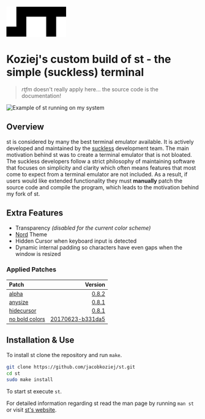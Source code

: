 [![st logo](st.png)](https://st.suckless.org/)
# Koziej's custom build of st - the simple (suckless) terminal
> *rtfm* doesn't really apply here... the source code is the documentation!

![Example of st running on my system](sample.png)

## Overview
st is considered by many the best terminal emulator available.
It is actively developed and maintained by the [suckless](suckless.org) development team.
The main motivation behind st was to create a terminal emulator that is not bloated.
The suckless developers follow a strict philosophy of maintaining software that focuses on simplicity and clarity which often means features that most come to expect from a terminal emulator are not included.
As a result, if users would like extended functionality they must **manually** patch the source code and compile the program, which leads to the motivation behind my fork of st.

## Extra Features
* Transparency *(disabled for the current color scheme)*
* [Nord](https://www.nordtheme.com/) Theme
* Hidden Cursor when keyboard input is detected
* Dynamic internal padding so characters have even gaps when the window is resized

### Applied Patches
| Patch | Version |
| :-- | --: |
| [alpha](https://st.suckless.org/patches/alpha/) | [0.8.2](https://st.suckless.org/patches/alpha/st-alpha-0.8.2.diff) | 
| [anysize](https://st.suckless.org/patches/anysize/) | [0.8.1](https://st.suckless.org/patches/anysize/st-anysize-0.8.1.diff) |
| [hidecursor](https://st.suckless.org/patches/hidecursor/) | [0.8.1](https://st.suckless.org/patches/hidecursor/st-hidecursor-0.8.1.diff) |
| [no bold colors](https://st.suckless.org/patches/solarized/) | [20170623-b331da5](https://st.suckless.org/patches/solarized/st-no_bold_colors-20170623-b331da5.diff) |

## Installation & Use
To install st clone the repository and run `make`.
```sh
git clone https://github.com/jacobkoziej/st.git
cd st
sudo make install
```
To start st execute `st`.

For detailed information regarding st read the man page by running `man st` or visit [st's website](https://st.suckless.org).
